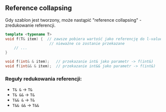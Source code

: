 ## Reference collapsing

Gdy szablon jest tworzony, może nastąpić "reference collapsing" - zredukowanie referencji.

```cpp
template <typename T>
void f(T& item) {  // zawsze pobiera wartość jako referencję do l-value
                    // nieważne co zostanie przekazane
    // ...
}

void f(int& & item);   // przekazanie int& jako parametr -> f(int&)
void f(int&& & item);  // przekazanie int&& jako parametr -> f(int&)
```

### Reguły redukowania referencji: <!-- .element: class="fragment fade-in" -->

* <!-- .element: class="fragment fade-in" --> <code>T& &</code> -> <code>T&</code>
* <!-- .element: class="fragment fade-in" --> <code>T& &&</code> -> <code>T&</code>
* <!-- .element: class="fragment fade-in" --> <code>T&& &</code> -> <code>T&</code>
* <!-- .element: class="fragment fade-in" --> <code>T&& &&</code> -> <code>T&&</code>
